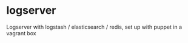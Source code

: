 logserver
=========

Logserver with logstash / elasticsearch / redis, set up with puppet in a vagrant box
